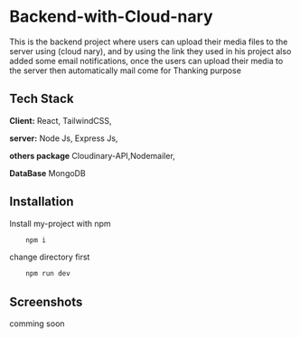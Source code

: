 
# Backend-with-Cloud-nary
This is the backend project where users can upload their media files to the server using (cloud nary), and by using the link they used in his project also added some email notifications, once the users can upload their media to the server then automatically mail come for Thanking purpose 


## Tech Stack

**Client:** React, TailwindCSS,

**server:** Node Js, Express Js,

**others package** Cloudinary-API,Nodemailer, 

**DataBase** MongoDB


## Installation

Install my-project with npm

```bash
    npm i
```

change directory first
```bash
    npm run dev
```

    
## Screenshots

 comming soon
